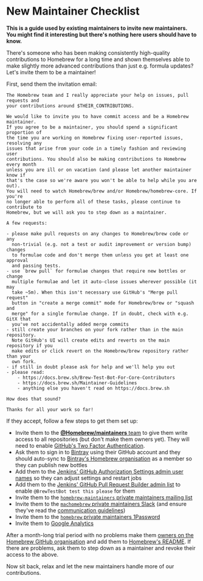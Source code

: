 # New Maintainer Checklist

**This is a guide used by existing maintainers to invite new maintainers. You might find it interesting but there's nothing here users should have to know.**

There's someone who has been making consistently high-quality contributions to Homebrew for a long time and shown themselves able to make slightly more advanced contributions than just e.g. formula updates? Let's invite them to be a maintainer!

First, send them the invitation email:

```
The Homebrew team and I really appreciate your help on issues, pull requests and
your contributions around $THEIR_CONTRIBUTIONS.

We would like to invite you to have commit access and be a Homebrew maintainer.
If you agree to be a maintainer, you should spend a significant proportion of
the time you are working on Homebrew fixing user-reported issues, resolving any
issues that arise from your code in a timely fashion and reviewing user
contributions. You should also be making contributions to Homebrew every month
unless you are ill or on vacation (and please let another maintainer know if
that's the case so we're aware you won't be able to help while you are out).
You will need to watch Homebrew/brew and/or Homebrew/homebrew-core. If you're
no longer able to perform all of these tasks, please continue to contribute to
Homebrew, but we will ask you to step down as a maintainer.

A few requests:

- please make pull requests on any changes to Homebrew/brew code or any
  non-trivial (e.g. not a test or audit improvement or version bump) changes
  to formulae code and don't merge them unless you get at least one approval
  and passing tests.
- use `brew pull` for formulae changes that require new bottles or change
  multiple formulae and let it auto-close issues wherever possible (it may
  take ~5m). When this isn't necessary use GitHub's "Merge pull request"
  button in "create a merge commit" mode for Homebrew/brew or "squash and
  merge" for a single formulae change. If in doubt, check with e.g. GitX that
  you've not accidentally added merge commits
- still create your branches on your fork rather than in the main repository.
  Note GitHub's UI will create edits and reverts on the main repository if you
  make edits or click revert on the Homebrew/brew repository rather than your
  own fork.
- if still in doubt please ask for help and we'll help you out
- please read:
    - https://docs.brew.sh/Brew-Test-Bot-For-Core-Contributors
    - https://docs.brew.sh/Maintainer-Guidelines
    - anything else you haven't read on https://docs.brew.sh

How does that sound?

Thanks for all your work so far!
```

If they accept, follow a few steps to get them set up:

- Invite them to the [**@Homebrew/maintainers** team](https://github.com/orgs/Homebrew/teams/maintainers) to give them write access to all repositories (but don't make them owners yet). They will need to enable [GitHub's Two Factor Authentication](https://help.github.com/articles/about-two-factor-authentication/).
- Ask them to sign in to [Bintray](https://bintray.com) using their GitHub account and they should auto-sync to [Bintray's Homebrew organisation](https://bintray.com/homebrew/organization/edit/members) as a member so they can publish new bottles
- Add them to the [Jenkins' GitHub Authorization Settings admin user names](https://jenkins.brew.sh/configureSecurity/) so they can adjust settings and restart jobs
- Add them to the [Jenkins' GitHub Pull Request Builder admin list](https://jenkins.brew.sh/configure) to enable `@BrewTestBot test this please` for them
- Invite them to the [`homebrew-maintainers` private maintainers mailing list](https://lists.sfconservancy.org/mailman/admin/homebrew-maintainers/members/add)
- Invite them to the [`machomebrew` private maintainers Slack](https://machomebrew.slack.com/admin/invites) (and ensure they've read the [communication guidelines](Maintainer-Guidelines.md#communication))
- Invite them to the [`homebrew` private maintainers 1Password](https://homebrew.1password.com/signin)
- Invite them to [Google Analytics](https://analytics.google.com/analytics/web/?authuser=1#management/Settings/a76679469w115400090p120682403/%3Fm.page%3DAccountUsers/)

After a month-long trial period with no problems make them [owners on the Homebrew GitHub organisation](https://github.com/orgs/Homebrew/people) and add them to [Homebrew's README](https://github.com/Homebrew/brew/edit/master/README.md). If there are problems, ask them to step down as a maintainer and revoke their access to the above.

Now sit back, relax and let the new maintainers handle more of our contributions.
